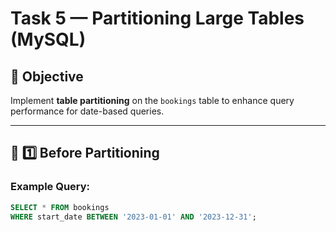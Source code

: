 # Task 5 — Partitioning Large Tables (MySQL)

## 🎯 Objective
Implement **table partitioning** on the `bookings` table to enhance query performance for date-based queries.

---

## 🧾 1️⃣ Before Partitioning
### Example Query:
```sql
SELECT * FROM bookings
WHERE start_date BETWEEN '2023-01-01' AND '2023-12-31';
